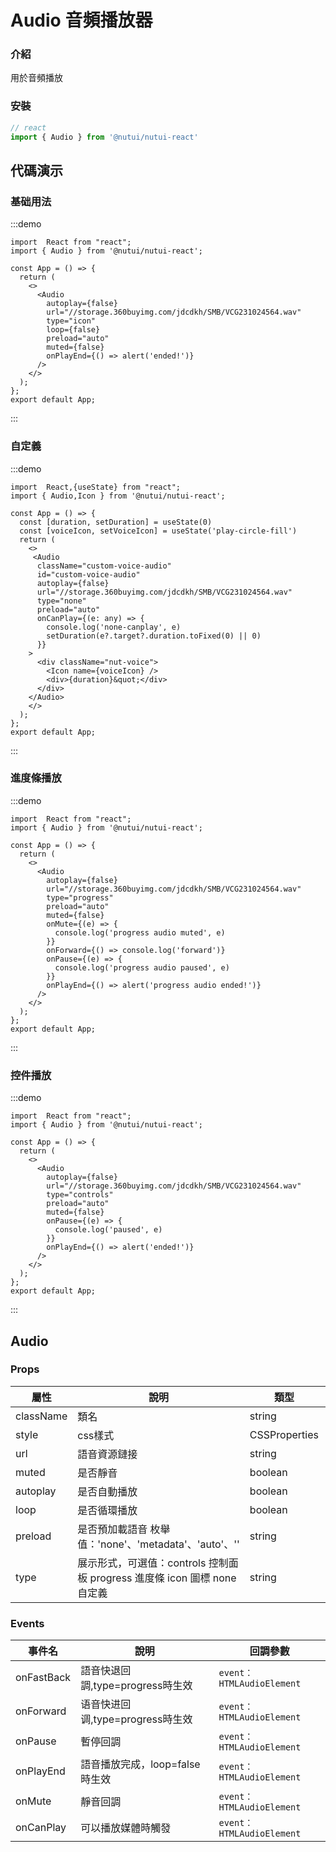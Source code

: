 # Audio 音頻播放器

### 介紹

用於音頻播放

### 安裝

```javascript
// react
import { Audio } from '@nutui/nutui-react'
```

## 代碼演示

### 基础用法

:::demo

```tsx
import  React from "react";
import { Audio } from '@nutui/nutui-react';

const App = () => {
  return (
    <>
      <Audio
        autoplay={false}
        url="//storage.360buyimg.com/jdcdkh/SMB/VCG231024564.wav"
        type="icon"
        loop={false}
        preload="auto"
        muted={false}
        onPlayEnd={() => alert('ended!')}
      />
    </>
  );
};
export default App;
```

:::

### 自定義

:::demo

```tsx
import  React,{useState} from "react";
import { Audio,Icon } from '@nutui/nutui-react';

const App = () => {
  const [duration, setDuration] = useState(0)
  const [voiceIcon, setVoiceIcon] = useState('play-circle-fill')
  return (
    <>
     <Audio
      className="custom-voice-audio"
      id="custom-voice-audio"
      autoplay={false}
      url="//storage.360buyimg.com/jdcdkh/SMB/VCG231024564.wav"
      type="none"
      preload="auto"
      onCanPlay={(e: any) => {
        console.log('none-canplay', e)
        setDuration(e?.target?.duration.toFixed(0) || 0)
      }}
    >
      <div className="nut-voice">
        <Icon name={voiceIcon} />
        <div>{duration}&quot;</div>
      </div>
    </Audio>
    </>
  );
};
export default App;
```

:::

### 進度條播放

:::demo

```tsx
import  React from "react";
import { Audio } from '@nutui/nutui-react';

const App = () => {
  return (
    <>
      <Audio
        autoplay={false}
        url="//storage.360buyimg.com/jdcdkh/SMB/VCG231024564.wav"
        type="progress"
        preload="auto"
        muted={false}
        onMute={(e) => {
          console.log('progress audio muted', e)
        }}
        onForward={() => console.log('forward')}
        onPause={(e) => {
          console.log('progress audio paused', e)
        }}
        onPlayEnd={() => alert('progress audio ended!')}
      />
    </>
  );
};
export default App;
```

:::

### 控件播放

:::demo

```tsx
import  React from "react";
import { Audio } from '@nutui/nutui-react';

const App = () => {
  return (
    <>
      <Audio
        autoplay={false}
        url="//storage.360buyimg.com/jdcdkh/SMB/VCG231024564.wav"
        type="controls"
        preload="auto"
        muted={false}
        onPause={(e) => {
          console.log('paused', e)
        }}
        onPlayEnd={() => alert('ended!')}
      />
    </>
  );
};
export default App;
```

:::


## Audio

### Props

| 屬性 | 說明                             | 類型   | 默認值           |
|--------------|----------------------------------|--------|------------------|
| className       | 類名               | string | -              |
| style       | css樣式               | CSSProperties | `{}`           |
| url         | 語音資源鏈接               | string | -              |
| muted        | 是否靜音                         | boolean | `false`             |
| autoplay         | 是否自動播放 | boolean | `false`               |
| loop | 是否循環播放     | boolean | `false` |
| preload          | 是否預加載語音 枚舉值：'none'、'metadata'、'auto'、''   | string | `auto`              |
| type         | 展示形式，可選值：controls 控制面板   progress 進度條  icon 圖標 none 自定義 | string | `progress`              |


### Events

| 事件名 | 說明           | 回調參數     |
|--------|----------------|--------------|
| onFastBack  | 語音快退回調,type=progress時生效 | `event：HTMLAudioElement` |
| onForward  | 语音快进回调,type=progress時生效 | `event：HTMLAudioElement` |
| onPause  | 暫停回調 | `event：HTMLAudioElement` |
| onPlayEnd  | 語音播放完成，loop=false時生效 | `event：HTMLAudioElement`|
| onMute  | 靜音回調 | `event：HTMLAudioElement`|
| onCanPlay  | 可以播放媒體時觸發 | `event：HTMLAudioElement` |
